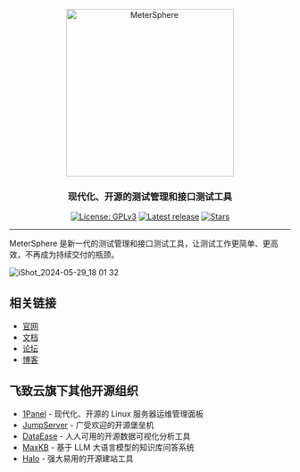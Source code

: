 <p align="center"><a href="https://metersphere.io"><img src="https://metersphere.oss-cn-hangzhou.aliyuncs.com/img/MeterSphere-%E7%B4%AB%E8%89%B2.png" alt="MeterSphere" width="300" /></a></p>
<h3 align="center">现代化、开源的测试管理和接口测试工具</h3>

<p align="center">
  <a href="https://www.gnu.org/licenses/gpl-3.0.html"><img src="https://img.shields.io/github/license/metersphere/metersphere" alt="License: GPLv3"></a>
  <a href="https://github.com/metersphere/metersphere/releases/latest"><img src="https://img.shields.io/github/v/release/metersphere/metersphere" alt="Latest release"></a>
  <a href="https://github.com/metersphere/metersphere"><img src="https://img.shields.io/github/stars/metersphere/metersphere?color=%231890FF&style=flat-square" alt="Stars"></a>
</p>

<hr/>

MeterSphere 是新一代的测试管理和接口测试工具，让测试工作更简单、更高效，不再成为持续交付的瓶颈。

![iShot_2024-05-29_18 01 32](https://github.com/metersphere/.github/assets/23045261/f554b64b-7233-4cfe-a9a0-e2d9f2d5ba55)

## 相关链接

- [官网](https://metersphere.io)
- [文档](https://metersphere.io/docs/v2.x)
- [论坛](https://bbs.fit2cloud.com/c/ms/8)
- [博客](https://blog.fit2cloud.com/categories/metersphere)

## 飞致云旗下其他开源组织

- [1Panel](https://github.com/1panel-dev/1panel/) - 现代化、开源的 Linux 服务器运维管理面板
- [JumpServer](https://github.com/jumpserver/jumpserver/) - 广受欢迎的开源堡垒机
- [DataEase](https://github.com/dataease/dataease/) - 人人可用的开源数据可视化分析工具
- [MaxKB](https://github.com/1panel-dev/maxkb) - 基于 LLM 大语言模型的知识库问答系统
- [Halo](https://github.com/halo-dev/halo/) - 强大易用的开源建站工具

